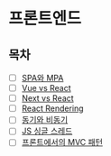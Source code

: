 # 프론트엔드

## 목차

- [ ] [SPA와 MPA]()
- [ ] [Vue vs React]()
- [ ] [Next vs React]()
- [ ] [React Rendering]()
- [ ] [동기와 비동기]()
- [ ] [JS 싱글 스레드]()
- [ ] [프론트에서의 MVC 패턴]()